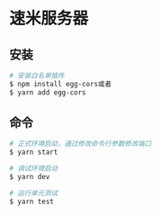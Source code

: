 # 速米服务器

## 安装
```bash
# 安装白名单插件
$ npm install egg-cors或者
$ yarn add egg-cors

```

## 命令
```bash
# 正式环境启动，通过修改命令行参数修改端口
$ yarn start

# 调试环境启动
$ yarn dev

# 运行单元测试
$ yarn test
```